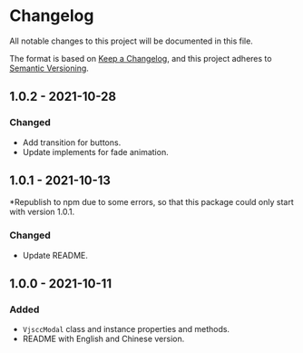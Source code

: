 # Changelog

All notable changes to this project will be documented in this file.

The format is based on [Keep a Changelog](https://keepachangelog.com/en/1.0.0/),
and this project adheres to [Semantic Versioning](https://semver.org/spec/v2.0.0.html).

## 1.0.2 - 2021-10-28

### Changed

- Add transition for buttons.
- Update implements for fade animation.

## 1.0.1 - 2021-10-13

\*Republish to npm due to some errors, so that this package could only start with version 1.0.1.

### Changed

- Update README.

## 1.0.0 - 2021-10-11

### Added

- `VjsccModal` class and instance properties and methods.
- README with English and Chinese version.
